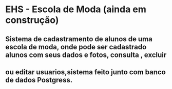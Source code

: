 # EHS - Escola de Moda (ainda em construção)

## Sistema de cadastramento de alunos de uma escola de moda, onde pode ser cadastrado alunos com seus dados e fotos, consulta , excluir 
## ou editar usuarios,sistema feito junto com banco de dados Postgress.
